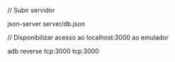 // Subir servidor

json-server server/db.json


// Disponibilizar acesso ao localhost:3000 ao emulador

adb reverse tcp:3000 tcp:3000
